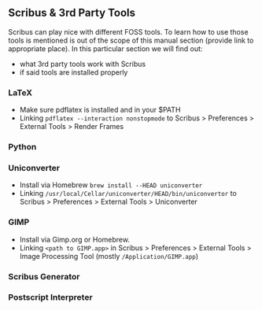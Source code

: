 ## Scribus & 3rd Party Tools

Scribus can play nice with different FOSS tools. To learn how to use those tools is mentioned is out of the scope of this manual section (provide link to appropriate place). In this particular section we will find out: 
* what 3rd party tools work with Scribus 
* if said tools are installed properly 

### LaTeX
* Make sure pdflatex is installed and in your $PATH
* Linking ```pdflatex --interaction nonstopmode``` to Scribus > Preferences > External Tools > Render Frames

### Python

### Uniconverter
* Install via Homebrew ```brew install --HEAD uniconverter```
* Linking ```/usr/local/Cellar/uniconverter/HEAD/bin/uniconvertor``` to Scribus > Preferences > External Tools > Uniconverter

### GIMP
* Install via Gimp.org or Homebrew.
* Linking ```<path to GIMP.app>``` in Scribus > Preferences > External Tools > Image Processing Tool (mostly `/Application/GIMP.app`)

### Scribus Generator 

### Postscript Interpreter

